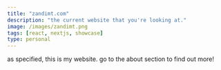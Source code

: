 ```yaml
---
title: "zandimt.com"
description: "the current website that you're looking at."
image: /images/zandimt.png
tags: [react, nextjs, showcase]
type: personal
---
```


as specified, this is my website. go to the about section to find out more!